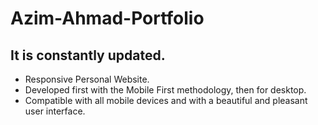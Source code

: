 # Azim-Ahmad-Portfolio

## It is constantly updated.

- Responsive Personal Website.
- Developed first with the Mobile First methodology, then for desktop.
- Compatible with all mobile devices and with a beautiful and pleasant user interface.
